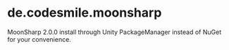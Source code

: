 # de.codesmile.moonsharp
MoonSharp 2.0.0 install through Unity PackageManager instead of NuGet for your convenience.
